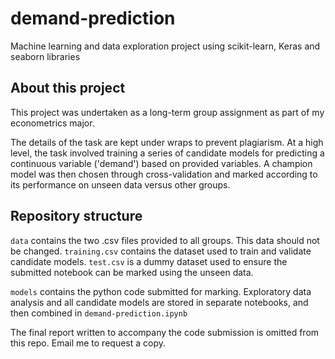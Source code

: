 # demand-prediction

Machine learning and data exploration project using scikit-learn, Keras and seaborn libraries

## About this project

This project was undertaken as a long-term group assignment as part of my econometrics major.

The details of the task are kept under wraps to prevent plagiarism. At a high level, the task involved training a series of candidate models for predicting a continuous variable ('demand') based on provided variables. A champion model was then chosen through cross-validation and marked according to its performance on unseen data versus other groups.

## Repository structure

`data` contains the two .csv files provided to all groups. This data should not be changed. `training.csv` contains the dataset used to train and validate candidate models. `test.csv` is a dummy dataset used to ensure the submitted notebook can be marked using the unseen data.

`models` contains the python code submitted for marking. Exploratory data analysis and all candidate models are stored in separate notebooks, and then combined in `demand-prediction.ipynb`

The final report written to accompany the code submission is omitted from this repo. Email me to request a copy.
